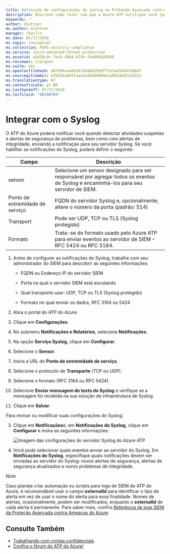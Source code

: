 ```yaml
---
title: Definição de configurações do syslog na Proteção Avançada contra Ameaças do Azure | Microsoft Docs
description: Descreve como fazer com que o Azure ATP notifique você (por email ou pelo encaminhamento de eventos do Azure ATP) quando detectar atividades suspeitas
keywords: ''
author: mlottner
ms.author: mlottner
manager: rkarlin
ms.date: 07/17/2019
ms.topic: conceptual
ms.collection: M365-security-compliance
ms.service: azure-advanced-threat-protection
ms.assetid: a2d29c9c-7ecb-4804-b74b-fde899b28648
ms.reviewer: itargoet
ms.suite: ems
ms.openlocfilehash: d87950cae8918338468258df77e14a503d7db8df
ms.sourcegitcommit: b7b3d4a401faaa3edb4bd669a1a003a6d21a4322
ms.translationtype: HT
ms.contentlocale: pt-BR
ms.lasthandoff: 07/17/2019
ms.locfileid: "68298784"
---
```

# <a name="integrate-with-syslog"></a>Integrar com o Syslog

O ATP do Azure poderá notificar você quando detectar atividades suspeitas e alertas de segurança de problemas, bem como com alertas de integridade, enviando a notificação para seu servidor Syslog. Se você habilitar as notificações do Syslog, poderá definir o seguinte:

   |Campo|Descrição|
   |---------|---------------|
   |sensor|Selecione um sensor designado para ser responsável por agregar todos os eventos de Syslog e encaminhá-los para seu servidor de SIEM.|
   |Ponto de extremidade de serviço|FQDN do servidor Syslog e, opcionalmente, altere o número da porta (padrão: 514)|
   |Transport|Pode ser UDP, TCP ou TLS (Syslog protegido)|
   |Formato|Trata-se do formato usado pelo Azure ATP para enviar eventos ao servidor de SIEM – RFC 5424 ou RFC 3164.|

1. Antes de configurar as notificações do Syslog, trabalhe com seu administrador do SIEM para descobrir as seguintes informações:

   -   FQDN ou Endereço IP do servidor SIEM

   -   Porta na qual o servidor SIEM está escutando

   -   Qual transporte usar: UDP, TCP ou TLS (Syslog protegido)

   -   Formato no qual enviar os dados, RFC 3164 ou 5424

1. Abra o portal do ATP do Azure. 
2. Clique em **Configurações**.
3. No submenu **Notificações e Relatórios**, selecione **Notificações**. 
1. Na opção **Serviço Syslog**, clique em **Configurar**.
1. Selecione o **Sensor**. 
1. Insira a URL do **Ponto de extremidade de serviço**.
1. Selecione o protocolo de **Transporte** (TCP ou UDP). 
1. Selecione o formato (RFC 3164 ou RFC 5424). 
1. Selecione **Enviar mensagem de texto do Syslog** e verifique se a mensagem foi recebida na sua solução de infraestrutura de Syslog. 
1. Clique em **Salvar**. 

Para revisar ou modificar suas configurações do Syslog.  

3. Clique em **Notificações**e, em **Notificações do Syslog**, clique em **Configurar** e insira as seguintes informações:

   ![Imagem das configurações do servidor Syslog do Azure ATP](media/atp-syslog.png)

4. Você pode selecionar quais eventos enviar ao servidor do Syslog. Em **Notificações do Syslog**, especifique quais notificações devem ser enviadas ao servidor do Syslog: novos alertas de segurança, alertas de segurança atualizados e novos problemas de integridade.

> [!NOTE]
> Caso planeje criar automação ou scripts para logs de SIEM do ATP do Azure, é recomendável usar o campo **externalId** para identificar o tipo de alerta em vez de usar o nome do alerta para essa finalidade. Nomes de alertas, ocasionalmente, podem ser modificados, enquanto o **externalId** de cada alerta é permanente. Para saber mais, confira [Referência de logs SIEM da Proteção Avançada contra Ameaças do Azure](cef-format-sa.md). 


## <a name="see-also"></a>Consulte Também

- [Trabalhando com contas confidenciais](sensitive-accounts.md)
- [Confira o fórum do ATP do Azure!](https://aka.ms/azureatpcommunity)
